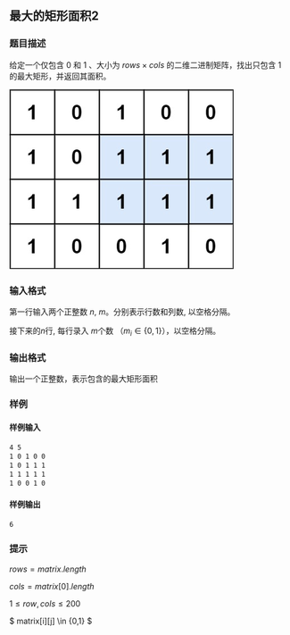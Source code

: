 

## 最大的矩形面积2

### 题目描述

给定一个仅包含 $0$ 和 $1$ 、大小为 $rows \times cols$ 的二维二进制矩阵，找出只包含 $1$ 的最大矩形，并返回其面积。

![image.png](../../assets/images/maximal.jpg)

### 输入格式

第一行输入两个正整数 $n$, $m$。分别表示行数和列数, 以空格分隔。

接下来的$n$行, 每行录入 $m$个数 （$m_i \in \{0,1\}$），以空格分隔。



### 输出格式

输出一个正整数，表示包含的最大矩形面积

### 样例

#### 样例输入

```
4 5
1 0 1 0 0
1 0 1 1 1
1 1 1 1 1
1 0 0 1 0
```

#### 样例输出

```
6
```

### 提示

$rows = matrix.length$

$cols = matrix[0].length$

$1 \le row, cols \le 200$

$ matrix[i][j] \in \{0,1\} $
